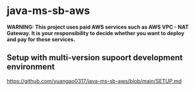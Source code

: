 # java-ms-sb-aws  
**WARNING: This project uses paid AWS services such as AWS VPC - NAT Gateway. It is your responsibility to decide whether you want to deploy and pay for these services.**

## Setup with multi-version supoort development environment
https://github.com/yuangao0317/java-ms-sb-aws/blob/main/SETUP.md
